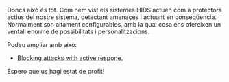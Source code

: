 Doncs això és tot.  Com hem vist els sistemes HIDS actuen com a protectors actius del nostre sistema, detectant amenaçes i actuant en conseqüencia.  Normalment son altament configurables, amb la qual cosa ens ofereixen un ventall enorme de possibilitats i personalitzacions.

Podeu ampliar amb això:
* [Blocking attacks with active respone.](https://wazuh.com/blog/blocking-attacks-active-response/)

Espero que us hagi estat de profit!
